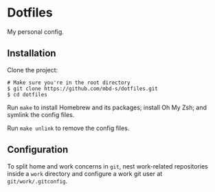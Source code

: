 # Dotfiles

My personal config.

## Installation
Clone the project:
```
# Make sure you're in the root directory
$ git clone https://github.com/mbd-s/dotfiles.git
$ cd dotfiles
```

Run `make` to install Homebrew and its packages; install Oh My Zsh; and symlink the config files.

Run `make unlink` to remove the config files.

## Configuration

To split home and work concerns in `git`, nest work-related repositories inside a `work` directory and configure a work git user at `git/work/.gitconfig`.
